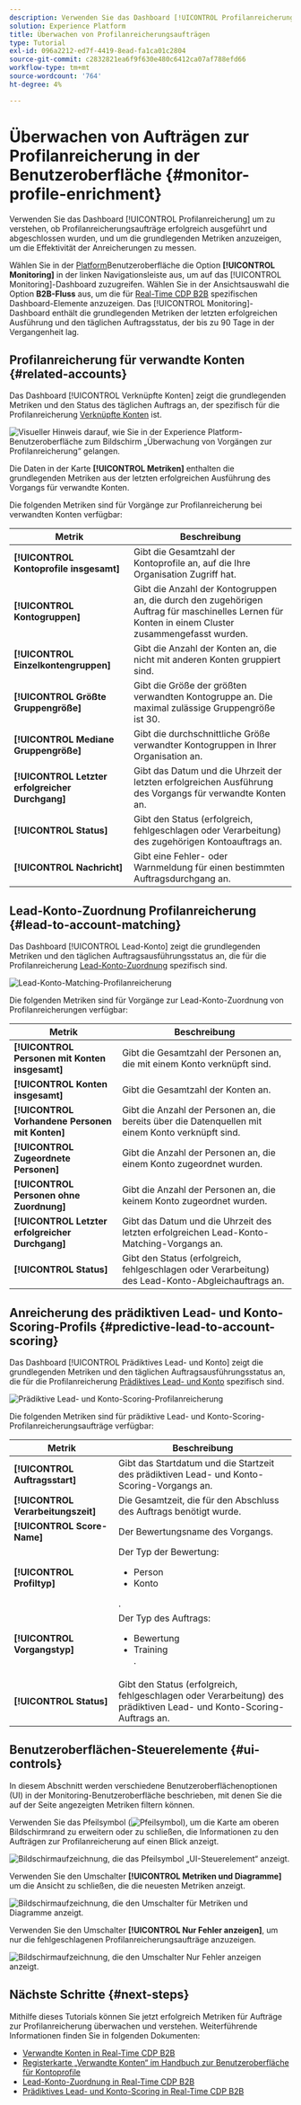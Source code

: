 ```yaml
---
description: Verwenden Sie das Dashboard [!UICONTROL Profilanreicherung] um zu verstehen, ob Profilanreicherungsaufträge erfolgreich ausgeführt und abgeschlossen wurden, und um die grundlegenden Metriken anzuzeigen, um die Effektivität der Anreicherungen zu messen.
solution: Experience Platform
title: Überwachen von Profilanreicherungsaufträgen
type: Tutorial
exl-id: 096a2212-ed7f-4419-8ead-fa1ca01c2804
source-git-commit: c2832821ea6f9f630e480c6412ca07af788efd66
workflow-type: tm+mt
source-wordcount: '764'
ht-degree: 4%

---
```


# Überwachen von Aufträgen zur Profilanreicherung in der Benutzeroberfläche {#monitor-profile-enrichment}

Verwenden Sie das Dashboard [!UICONTROL Profilanreicherung] um zu verstehen, ob Profilanreicherungsaufträge erfolgreich ausgeführt und abgeschlossen wurden, und um die grundlegenden Metriken anzuzeigen, um die Effektivität der Anreicherungen zu messen.

Wählen Sie in der [Platform](https://platform.adobe.com)Benutzeroberfläche die Option **[!UICONTROL Monitoring]** in der linken Navigationsleiste aus, um auf das [!UICONTROL Monitoring]-Dashboard zuzugreifen. Wählen Sie in der Ansichtsauswahl die Option **B2B-Fluss** aus, um die für [Real-Time CDP B2B](/help/rtcdp/b2b-overview.md) spezifischen Dashboard-Elemente anzuzeigen.  Das [!UICONTROL Monitoring]-Dashboard enthält die grundlegenden Metriken der letzten erfolgreichen Ausführung und den täglichen Auftragsstatus, der bis zu 90 Tage in der Vergangenheit lag.

## Profilanreicherung für verwandte Konten {#related-accounts}

Das Dashboard [!UICONTROL Verknüpfte Konten] zeigt die grundlegenden Metriken und den Status des täglichen Auftrags an, der spezifisch für die Profilanreicherung [Verknüpfte Konten](/help/rtcdp/b2b-ai-ml-services/related-accounts.md) ist.

![Visueller Hinweis darauf, wie Sie in der Experience Platform-Benutzeroberfläche zum Bildschirm „Überwachung von Vorgängen zur Profilanreicherung“ gelangen.](/help/dataflows/assets/ui/b2b/monitoring-profile-enrichment-jobs.png)

Die Daten in der Karte **[!UICONTROL Metriken]** enthalten die grundlegenden Metriken aus der letzten erfolgreichen Ausführung des Vorgangs für verwandte Konten.

Die folgenden Metriken sind für Vorgänge zur Profilanreicherung bei verwandten Konten verfügbar:

| Metrik | Beschreibung |
| --------- | ---------- |
| **[!UICONTROL Kontoprofile insgesamt]** | Gibt die Gesamtzahl der Kontoprofile an, auf die Ihre Organisation Zugriff hat. |
| **[!UICONTROL Kontogruppen]** | Gibt die Anzahl der Kontogruppen an, die durch den zugehörigen Auftrag für maschinelles Lernen für Konten in einem Cluster zusammengefasst wurden. |
| **[!UICONTROL Einzelkontengruppen]** | Gibt die Anzahl der Konten an, die nicht mit anderen Konten gruppiert sind. |
| **[!UICONTROL Größte Gruppengröße]** | Gibt die Größe der größten verwandten Kontogruppe an. Die maximal zulässige Gruppengröße ist 30. |
| **[!UICONTROL Mediane Gruppengröße]** | Gibt die durchschnittliche Größe verwandter Kontogruppen in Ihrer Organisation an. |
| **[!UICONTROL Letzter erfolgreicher Durchgang]** | Gibt das Datum und die Uhrzeit der letzten erfolgreichen Ausführung des Vorgangs für verwandte Konten an. |
| **[!UICONTROL Status]** | Gibt den Status (erfolgreich, fehlgeschlagen oder Verarbeitung) des zugehörigen Kontoauftrags an. |
| **[!UICONTROL Nachricht]** | Gibt eine Fehler- oder Warnmeldung für einen bestimmten Auftragsdurchgang an. |

## Lead-Konto-Zuordnung Profilanreicherung {#lead-to-account-matching}

Das Dashboard [!UICONTROL Lead-Konto] zeigt die grundlegenden Metriken und den täglichen Auftragsausführungsstatus an, die für die Profilanreicherung [Lead-Konto-Zuordnung](/help/rtcdp/b2b-ai-ml-services/lead-to-account-matching.md) spezifisch sind.

![Lead-Konto-Matching-Profilanreicherung](/help/dataflows/assets/ui/b2b/mpc-lead-to-account-matching.png)

Die folgenden Metriken sind für Vorgänge zur Lead-Konto-Zuordnung von Profilanreicherungen verfügbar:

| Metrik | Beschreibung |
| --------- | ---------- |
| **[!UICONTROL Personen mit Konten insgesamt]** | Gibt die Gesamtzahl der Personen an, die mit einem Konto verknüpft sind. |
| **[!UICONTROL Konten insgesamt]** | Gibt die Gesamtzahl der Konten an. |
| **[!UICONTROL Vorhandene Personen mit Konten]** | Gibt die Anzahl der Personen an, die bereits über die Datenquellen mit einem Konto verknüpft sind. |
| **[!UICONTROL Zugeordnete Personen]** | Gibt die Anzahl der Personen an, die einem Konto zugeordnet wurden. |
| **[!UICONTROL Personen ohne Zuordnung]** | Gibt die Anzahl der Personen an, die keinem Konto zugeordnet wurden. |
| **[!UICONTROL Letzter erfolgreicher Durchgang]** | Gibt das Datum und die Uhrzeit des letzten erfolgreichen Lead-Konto-Matching-Vorgangs an. |
| **[!UICONTROL Status]** | Gibt den Status (erfolgreich, fehlgeschlagen oder Verarbeitung) des Lead-Konto-Abgleichauftrags an. |

## Anreicherung des prädiktiven Lead- und Konto-Scoring-Profils {#predictive-lead-to-account-scoring}

Das Dashboard [!UICONTROL Prädiktives Lead- und Konto] zeigt die grundlegenden Metriken und den täglichen Auftragsausführungsstatus an, die für die Profilanreicherung [Prädiktives Lead- und Konto](/help/rtcdp/b2b-ai-ml-services/predictive-lead-and-account-scoring.md) spezifisch sind.

![Prädiktive Lead- und Konto-Scoring-Profilanreicherung](/help/dataflows/assets/ui/b2b/predictive-lead-and-account-scoring.png)

Die folgenden Metriken sind für prädiktive Lead- und Konto-Scoring-Profilanreicherungsaufträge verfügbar:

| Metrik | Beschreibung |
| --------- | ---------- |
| **[!UICONTROL Auftragsstart]** | Gibt das Startdatum und die Startzeit des prädiktiven Lead- und Konto-Scoring-Vorgangs an. |
| **[!UICONTROL Verarbeitungszeit]** | Die Gesamtzeit, die für den Abschluss des Auftrags benötigt wurde. |
| **[!UICONTROL Score-Name]** | Der Bewertungsname des Vorgangs. |
| **[!UICONTROL Profiltyp]** | Der Typ der Bewertung: <ul><li>Person</li><li>Konto</li></ul>. |
| **[!UICONTROL Vorgangstyp]** | Der Typ des Auftrags:<ul><li>Bewertung</li><li>Training</li>. |
| **[!UICONTROL Status]** | Gibt den Status (erfolgreich, fehlgeschlagen oder Verarbeitung) des prädiktiven Lead- und Konto-Scoring-Auftrags an. |

## Benutzeroberflächen-Steuerelemente {#ui-controls}

In diesem Abschnitt werden verschiedene Benutzeroberflächenoptionen (UI) in der Monitoring-Benutzeroberfläche beschrieben, mit denen Sie die auf der Seite angezeigten Metriken filtern können.

Verwenden Sie das Pfeilsymbol (![Pfeilsymbol](/help/images/icons/chevron-up.png)), um die Karte am oberen Bildschirmrand zu erweitern oder zu schließen, die Informationen zu den Aufträgen zur Profilanreicherung auf einen Blick anzeigt.

![Bildschirmaufzeichnung, die das Pfeilsymbol „UI-Steuerelement“ anzeigt.](/help/dataflows/assets/ui/b2b/use-arrow-control.gif)

Verwenden Sie den Umschalter **[!UICONTROL Metriken und Diagramme]** um die Ansicht zu schließen, die die neuesten Metriken anzeigt.

![Bildschirmaufzeichnung, die den Umschalter für Metriken und Diagramme anzeigt.](/help/dataflows/assets/ui/b2b/metrics-and-graphs-toggle.gif)

Verwenden Sie den Umschalter **[!UICONTROL Nur Fehler anzeigen]**, um nur die fehlgeschlagenen Profilanreicherungsaufträge anzuzeigen.

![Bildschirmaufzeichnung, die den Umschalter Nur Fehler anzeigen anzeigt.](/help/dataflows/assets/ui/b2b/show-failures-only.gif)

## Nächste Schritte {#next-steps}

Mithilfe dieses Tutorials können Sie jetzt erfolgreich Metriken für Aufträge zur Profilanreicherung überwachen und verstehen. Weiterführende Informationen finden Sie in folgenden Dokumenten:

* [Verwandte Konten in Real-Time CDP B2B](/help/rtcdp/b2b-ai-ml-services/related-accounts.md)
* [Registerkarte „Verwandte Konten“ im Handbuch zur Benutzeroberfläche für Kontoprofile](/help/rtcdp/accounts/account-profile-ui-guide.md)
* [Lead-Konto-Zuordnung in Real-Time CDP B2B](/help/rtcdp/b2b-ai-ml-services/lead-to-account-matching.md)
* [Prädiktives Lead- und Konto-Scoring in Real-Time CDP B2B](/help/rtcdp/b2b-ai-ml-services/predictive-lead-and-account-scoring.md)
